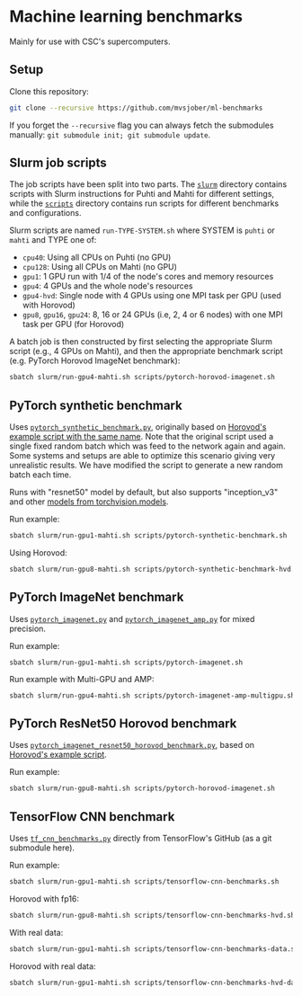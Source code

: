 # Machine learning benchmarks

Mainly for use with CSC's supercomputers.

## Setup

Clone this repository:

```bash
git clone --recursive https://github.com/mvsjober/ml-benchmarks
```

If you forget the `--recursive` flag you can always fetch the submodules
manually: `git submodule init; git submodule update`.

## Slurm job scripts

The job scripts have been split into two parts. The [`slurm`](slurm) directory
contains scripts with Slurm instructions for Puhti and Mahti for different
settings, while the [`scripts`](scripts) directory contains run scripts for
different benchmarks and configurations.

Slurm scripts are named `run-TYPE-SYSTEM.sh` where SYSTEM is `puhti` or `mahti`
and TYPE one of:

- `cpu40`: Using all CPUs on Puhti (no GPU)
- `cpu128`: Using all CPUs on Mahti (no GPU)
- `gpu1`: 1 GPU run with 1/4 of the node's cores and memory resources
- `gpu4`: 4 GPUs and the whole node's resources
- `gpu4-hvd`: Single node with 4 GPUs using one MPI task per GPU (used with Horovod)
- `gpu8`, `gpu16`, `gpu24`: 8, 16 or 24 GPUs (i.e, 2, 4 or 6 nodes) with one MPI
  task per GPU (for Horovod)

A batch job is then constructed by first selecting the appropriate Slurm script
(e.g., 4 GPUs on Mahti), and then the appropriate benchmark script (e.g. PyTorch
Horovod ImageNet benchmark):

```bash
sbatch slurm/run-gpu4-mahti.sh scripts/pytorch-horovod-imagenet.sh
```

## PyTorch synthetic benchmark

Uses [`pytorch_synthetic_benchmark.py`](pytorch_synthetic_benchmark.py),
originally based on [Horovod's example script with the same name][1]. Note that
the original script used a single fixed random batch which was feed to the
network again and again. Some systems and setups are able to optimize this
scenario giving very unrealistic results. We have modified the script to
generate a new random batch each time.

Runs with "resnet50" model by default, but also supports "inception_v3" and
other [models from torchvision.models][2].

[1]: https://github.com/horovod/horovod/blob/master/examples/pytorch/pytorch_synthetic_benchmark.py
[2]: https://pytorch.org/vision/stable/models.html

Run example:

```bash
sbatch slurm/run-gpu1-mahti.sh scripts/pytorch-synthetic-benchmark.sh
```

Using Horovod:

```bash
sbatch slurm/run-gpu8-mahti.sh scripts/pytorch-synthetic-benchmark-hvd.sh
```

## PyTorch ImageNet benchmark

Uses [`pytorch_imagenet.py`](pytorch_imagenet.py) and
[`pytorch_imagenet_amp.py`](pytorch_imagenet_amp.py) for mixed precision.

Run example:

```
sbatch slurm/run-gpu1-mahti.sh scripts/pytorch-imagenet.sh
```

Run example with Multi-GPU and AMP:

```bash
sbatch slurm/run-gpu4-mahti.sh scripts/pytorch-imagenet-amp-multigpu.sh
```

## PyTorch ResNet50 Horovod benchmark

Uses [`pytorch_imagenet_resnet50_horovod_benchmark.py`](pytorch_imagenet_resnet50_horovod_benchmark.py),
based on [Horovod's example script][3].

[3]: https://github.com/horovod/horovod/blob/master/examples/pytorch/pytorch_imagenet_resnet50.py

Run example:

```bash
sbatch slurm/run-gpu8-mahti.sh scripts/pytorch-horovod-imagenet.sh
```


## TensorFlow CNN benchmark

Uses [`tf_cnn_benchmarks.py`][4] directly from TensorFlow's GitHub (as a git
submodule here).

[4]: tensorflow-benchmarks/scripts/tf_cnn_benchmarks/tf_cnn_benchmarks.py

Run example:

```bash
sbatch slurm/run-gpu1-mahti.sh scripts/tensorflow-cnn-benchmarks.sh
```

Horovod with fp16:

```bash
sbatch slurm/run-gpu8-mahti.sh scripts/tensorflow-cnn-benchmarks-hvd.sh
```

With real data:

```bash
sbatch slurm/run-gpu1-mahti.sh scripts/tensorflow-cnn-benchmarks-data.sh
```

Horovod with real data:
```bash
sbatch slurm/run-gpu1-mahti.sh scripts/tensorflow-cnn-benchmarks-hvd-data.sh
```
